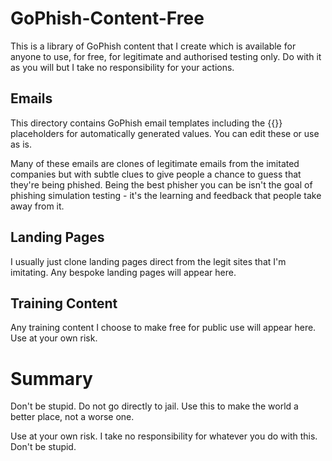 # GoPhish-Content-Free
This is a library of GoPhish content that I create which is available for anyone to use, for free, for legitimate and authorised testing only. Do with it as you will but I take no responsibility for your actions.

## Emails
This directory contains GoPhish email templates including the {{}} placeholders for automatically generated values. You can edit these or use as is. 

Many of these emails are clones of legitimate emails from the imitated companies but with subtle clues to give people a chance to guess that they're being phished. Being the best phisher you can be isn't the goal of phishing simulation testing - it's the learning and feedback that people take away from it.

## Landing Pages
I usually just clone landing pages direct from the legit sites that I'm imitating. Any bespoke landing pages will appear here.

## Training Content
Any training content I choose to make free for public use will appear here. Use at your own risk.

# Summary
Don't be stupid. Do not go directly to jail. Use this to make the world a better place, not a worse one. 

Use at your own risk. I take no responsibility for whatever you do with this. Don't be stupid.
